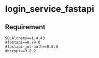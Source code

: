 # login_service_fastapi

## Requirement
```
SQLAlchemy==1.4.40
#fastapi==0.79.0
#fastapi-jwt-auth==0.5.0
#bcrypt==3.2.2
```

